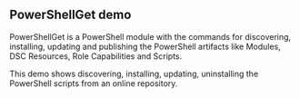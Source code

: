 ## PowerShellGet demo

PowerShellGet is a PowerShell module with the commands for discovering, installing, updating and publishing the PowerShell artifacts like Modules, DSC Resources, Role Capabilities and Scripts.

This demo shows discovering, installing, updating, uninstalling the PowerShell scripts from an online repository.
